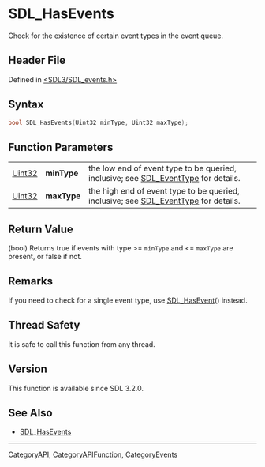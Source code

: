 # SDL_HasEvents

Check for the existence of certain event types in the event queue.

## Header File

Defined in [<SDL3/SDL_events.h>](https://github.com/libsdl-org/SDL/blob/main/include/SDL3/SDL_events.h)

## Syntax

```c
bool SDL_HasEvents(Uint32 minType, Uint32 maxType);
```

## Function Parameters

|                  |             |                                                                                                      |
| ---------------- | ----------- | ---------------------------------------------------------------------------------------------------- |
| [Uint32](Uint32) | **minType** | the low end of event type to be queried, inclusive; see [SDL_EventType](SDL_EventType) for details.  |
| [Uint32](Uint32) | **maxType** | the high end of event type to be queried, inclusive; see [SDL_EventType](SDL_EventType) for details. |

## Return Value

(bool) Returns true if events with type >= `minType` and <= `maxType` are
present, or false if not.

## Remarks

If you need to check for a single event type, use
[SDL_HasEvent](SDL_HasEvent)() instead.

## Thread Safety

It is safe to call this function from any thread.

## Version

This function is available since SDL 3.2.0.

## See Also

- [SDL_HasEvents](SDL_HasEvents)






----
[CategoryAPI](CategoryAPI), [CategoryAPIFunction](CategoryAPIFunction), [CategoryEvents](CategoryEvents)

